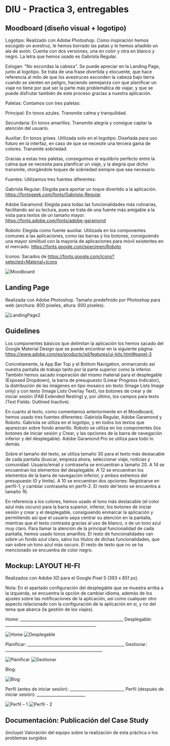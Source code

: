 # DIU - Practica 3, entregables

## Moodboard (diseño visual + logotipo) 

Logotipo: Realizado con Adobe Photoshop. Como inspiración hemos escogido un avestruz, le hemos borrado las patas y le hemos añadido un ala de avión. Cuenta con dos versiones, una en color y otra en blanco y negro. La letra que hemos usado es Gabriola Regular.

Eslogan: "No escondas la cabeza". Se puede apreciar en la Landing Page, junto al logotipo. Se trata de una frase divertida y elocuente, que hace referencia al mito de que los avestruces esconden la cabeza bajo tierra cuando se sienten en peligro, haciendo semejanza con que planificar un viaje no tiene por qué ser la parte más problemática de viajar, y que se puede disfrutar también de este proceso gracias a nuestra aplicación.

Paletas: Contamos con tres paletas:

Principal: En tonos azules. Transmite calma y tranquilidad.

Secundaria: En tonos amarillos. Transmite alegría y consigue captar la atención del usuario.

Auxiliar: En tonos grises. Utilizada solo en el logotipo. Diseñada para uso futuro en la interfaz, en caso de que se necesite una tercera gama de colores. Transmite sobriedad.

Gracias a estas tres paletas, conseguimos el equilibrio perfecto entre la calma que se necesita para planificar un viaje, y la alegría que dicho transmite, otorgándole toques de sobriedad siempre que sea necesario.



Fuentes: Utilizamos tres fuentes diferentes:

Gabriola Regular: Elegida para aportar un toque divertido a la aplicación. https://fontsgeek.com/fonts/Gabriola-Regular

Adobe Garamond: Elegida para todas las funcionalidades más rutinarias, facilitando así su lectura, pues se trata de una fuente más amigable a la vista para textos de un tamaño mayor. https://fonts.adobe.com/fonts/adobe-garamond

Roboto: Elegida como fuente auxiliar. Utilizada en los componentes comunes a las aplicaciones, como las barras y los botones, consiguiendo una mayor similitud con la mayoría de aplicaciones para móvil existentes en el mercado. https://fonts.google.com/specimen/Roboto

Iconos: Sacados de https://fonts.google.com/icons?selected=Material+Icons


![Moodboard](https://user-images.githubusercontent.com/62568912/118169562-5f45c980-b429-11eb-9fd0-bcea39756cd2.png)



## Landing Page

Realizada con Adobe Photoshop. Tamaño predefinido por Photoshop para web (anchura: 800 píxeles, altura: 600 píxeles).

![LandingPage2](https://user-images.githubusercontent.com/62568912/118145838-51367f80-b40e-11eb-9151-a95a9ddd7e4c.png)




## Guidelines

Los componentes básicos que delimitan la aplicación los hemos sacado del Google Material Design que se puede encontrar en la siguiente página:
https://www.adobe.com/es/products/xd/features/ui-kits.html#panel-3

Concretamente, la App Bar Top y el Bottom Navigation, enmarcando así nuestra pantalla de trabajo tanto por la parte superior como la inferior. También hemos sacado inspiración del mismo material para el desplegable (Exposed Dropdown), la barra de presupuesto (Linear Progress Indicator), la distribución de las imágenes en tipo mosaico sin texto (Image Lists Image only) y con texto (Image Lists Overlay Text), los botones de crear y de iniciar sesión (FAB Extended Resting) y, por último, los campos para texto (Text Fields: Outlined Inactive).

En cuanto al texto, como comentamos anteriormente en el Moodboard, hemos usado tres fuentes diferentes: Gabriola Regular, Adobe Garamond y Roboto. Gabriola se utiliza en el logotipo, y en todos los textos que aparezcan sobre fondo amarillo. Roboto se utiliza en los componentes (los botones de Iniciar sesión y Crear, y las opciones de la barra de navegación inferior y del desplegable). Adobe Garamond Pro se utiliza para todo lo demás.

Sobre el tamaño del texto, se utiliza tamaño 30 para el texto más destacable de cada pantalla (buscar, empieza ahora, seleccionar viaje, noticias y comunidad. Usuario/email y contraseña se encuentran a tamaño 20. A 14 se encuentran los elementos del desplegable. A 12 se encuentran los elementos de la barra de navegación inferior, y ambos extremos del presupuesto (0 y límite). A 10 se encuentran dos opciones: Registrarse en perfil-1, y cambiar contraseña en perfil-2. El resto del texto se encuentra a tamaño 16.

En referencia a los colores, hemos usado el tono más destacable (el color azul más oscuro) para la barra superior, inferior, los botones de iniciar sesión y crear y el desplegable, consiguiendo enmarcar la aplicación y permitiendo así que el usuario sepa centrar su atención en la pantalla, mientras que el texto contrasta gracias al uso de blanco, o de un tono azul muy claro. Para llamar la atención de la principal funcionalidad de cada pantalla, hemos usado tonos amarillos. El resto de funcionalidades van sobre un fondo azul claro, salvo los títulos de dichas funcionalidades, que van sobre un tono azul más oscuro. El resto de texto que no se ha mencionado se encuentra de color negro.


## Mockup: LAYOUT HI-FI

Realizados con Adobe XD para el Google Pixel 5 (393 x 851 px).

Nota: En el apartado configuración del desplegable que se muestra arriba a la izquierda, se encuentra la opción de cambiar idioma, además de los ajustes sobre las notificaciones de la aplicación, así como cualquier otro aspecto relacionado con la configuración de la aplicación en sí, y no del tema que abarca (la gestión de los viajes).

Home: ___________________________________________________ Desplegable: _____________________________________________

![Home](https://user-images.githubusercontent.com/62568912/118157108-70d3a500-b41a-11eb-9b7e-93ff266d039e.png)
![Desplegable](https://user-images.githubusercontent.com/62568912/118157129-77fab300-b41a-11eb-96bf-7d51740e9ad3.png)

Planificar: ________________________________________________ Gestionar:  ________________________________________________

![Planificar](https://user-images.githubusercontent.com/62568912/118157146-7df09400-b41a-11eb-997f-de74ce67bffc.png)
![Gestionar](https://user-images.githubusercontent.com/62568912/118157168-834dde80-b41a-11eb-8e32-ab0e6e50657e.png)

Blog:

![Blog](https://user-images.githubusercontent.com/62568912/118157201-8d6fdd00-b41a-11eb-976b-7dc9570a5a03.png)

Perfil (antes de iniciar sesión): ___________________________ Perfil (después de iniciar sesión): ________________________

![Perfil – 1](https://user-images.githubusercontent.com/62568912/118157234-9791db80-b41a-11eb-9ee4-7c4e1ce7de3b.png)
![Perfil - 2](https://user-images.githubusercontent.com/62568912/118157271-a1b3da00-b41a-11eb-8298-745dbb981e0e.png)



## Documentación: Publicación del Case Study


(incluye) Valoración del equipo sobre la realización de esta práctica o los problemas surgidos
 
